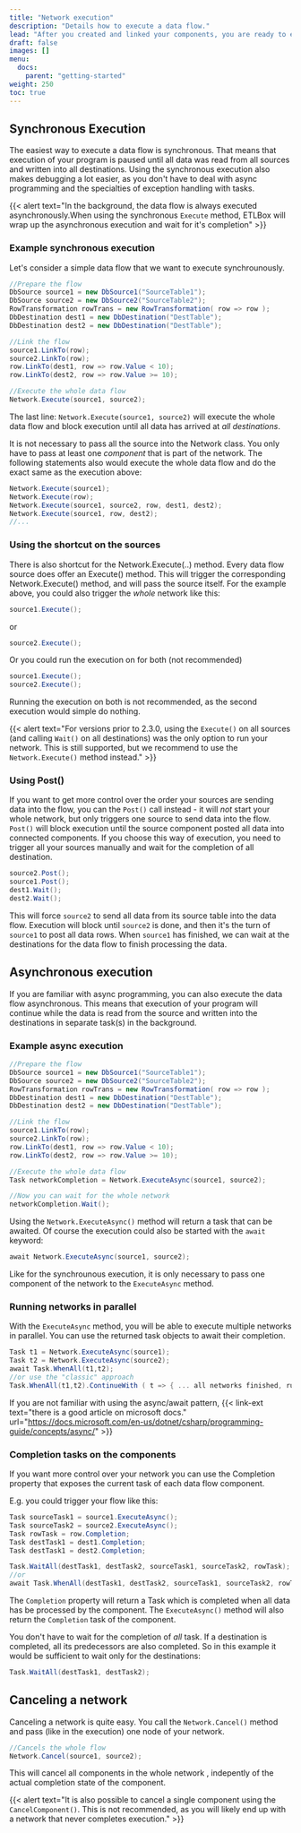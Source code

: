 ```yaml
---
title: "Network execution"
description: "Details how to execute a data flow."
lead: "After you created and linked your components, you are ready to execute your data flow."
draft: false
images: []
menu:
  docs:
    parent: "getting-started"
weight: 250
toc: true
---
```


## Synchronous Execution

The easiest way to execute a data flow is synchronous. That means that execution of your program is paused
until all data was read from all sources and written into all destinations. Using the synchronous execution also makes
debugging a lot easier, as you don't have to deal with async programming and the specialties of exception
handling with tasks.

{{< alert text="In the background, the data flow is always executed asynchronously.When using the synchronous <code>Execute</code> method, ETLBox will wrap up the asynchronous execution and wait for it's completion" >}}

### Example synchronous execution

Let's consider a simple data flow that we want to execute synchrounously. 

```C#
//Prepare the flow
DbSource source1 = new DbSource1("SourceTable1");
DbSource source2 = new DbSource2("SourceTable2");
RowTransformation rowTrans = new RowTransformation( row => row );
DbDestination dest1 = new DbDestination("DestTable");
DbDestination dest2 = new DbDestination("DestTable");

//Link the flow
source1.LinkTo(row);
source2.LinkTo(row);
row.LinkTo(dest1, row => row.Value < 10);
row.LinkTo(dest2, row => row.Value >= 10);

//Execute the whole data flow
Network.Execute(source1, source2);
```

The last line: `Network.Execute(source1, source2)` will execute the whole data flow and block execution until all data has arrived at *all destinations*. 

It is not necessary to pass all the source into the Network class. You only have to pass at least one *component* that is part of the network. The following statements also would execute the whole data flow and do the exact same as the execution above: 

```C#
Network.Execute(source1);
Network.Execute(row);
Network.Execute(source1, source2, row, dest1, dest2);
Network.Execute(source1, row, dest2);
//...
```

### Using the shortcut on the sources

There is also shortcut for the Network.Execute(..) method.
Every data flow source does offer an Execute() method. This will trigger the corresponding Network.Execute() method, and will pass the source itself. 
For the example above, you could also trigger the *whole* network like this:

```C#
source1.Execute();
```

or

```C#
source2.Execute();
```

Or you could run the execution on for both (not recommended)
```C#
source1.Execute();
source2.Execute();
```
Running the execution on both is not recommended, as the second execution would simple do nothing. 

{{< alert text="For versions prior to 2.3.0, using the <code>Execute()</code> on all sources (and calling <code>Wait()</code> on all destinations) was the only option to run your  network. This is still supported, but we recommend to use the <code>Network.Execute()</code> method instead." >}}

### Using Post()

If you want to get more control over the order your sources are sending data into the flow, you can the `Post()` call instead - it will *not* start your whole network, but only triggers one source to send data into the flow. `Post()` will block execution until the source component posted all data into connected components. If you choose this way of execution, you need to trigger all your sources manually and wait for the completion of all destination. 

```C#
source2.Post();
source1.Post();
dest1.Wait();
dest2.Wait();
```

This will force `source2` to send all data from its source table into the data flow. Execution will block until `source2` is done, and then it's the turn of `source1` to post all data rows. When `source1` has finished, we can wait at the destinations for the data flow to finish processing the data. 

## Asynchronous execution

If you are familiar with async programming, you can also execute the data flow asynchronous. This means that execution of your program will continue while the data is read from the source and written into the destinations in separate task(s) in the background. 

### Example async execution

```C#
//Prepare the flow
DbSource source1 = new DbSource1("SourceTable1");
DbSource source2 = new DbSource2("SourceTable2");
RowTransformation rowTrans = new RowTransformation( row => row );
DbDestination dest1 = new DbDestination("DestTable");
DbDestination dest2 = new DbDestination("DestTable");

//Link the flow
source1.LinkTo(row);
source2.LinkTo(row);
row.LinkTo(dest1, row => row.Value < 10);
row.LinkTo(dest2, row => row.Value >= 10);

//Execute the whole data flow
Task networkCompletion = Network.ExecuteAsync(source1, source2);

//Now you can wait for the whole network
networkCompletion.Wait();

```

Using the `Network.ExecuteAsync()` method will return a task that can be awaited. Of course the execution could also be started with the `await` keyword: 

```C#
await Network.ExecuteAsync(source1, source2);
```

Like for the synchrounous execution, it is only necessary to pass one component of the network to the `ExecuteAsync` method. 

### Running networks in parallel

With the `ExecuteAsync` method, you will be able to execute multiple networks in parallel. You can use the returned task objects to await their completion. 

```C#
Task t1 = Network.ExecuteAsync(source1);
Task t2 = Network.ExecuteAsync(source2);
await Task.WhenAll(t1,t2);
//or use the "classic" approach
Task.WhenAll(t1,t2).ContinueWith ( t => { ... all networks finished, run more code here ... } );
```

If you are not familiar with using the async/await pattern, {{< link-ext text="there is a good article on microsoft docs." url="https://docs.microsoft.com/en-us/dotnet/csharp/programming-guide/concepts/async/" >}}

### Completion tasks on the components

If you want more control over your network you can use the Completion property that exposes the current task of each data flow component. 

E.g. you could trigger your flow like this:

```C#
Task sourceTask1 = source1.ExecuteAsync();
Task sourceTask2 = source2.ExecuteAsync();
Task rowTask = row.Completion;
Task destTask1 = dest1.Completion;
Task destTask1 = dest2.Completion;

Task.WaitAll(destTask1, destTask2, sourceTask1, sourceTask2, rowTask);
//or
await Task.WhenAll(destTask1, destTask2, sourceTask1, sourceTask2, rowTask);
```

The `Completion` property will return a Task which is completed when all data has be processed by the component. 
The `ExecuteAsync()` method will also return the `Completion` task of the component.

You don't have to wait for the completion of *all* task. If a destination is completed, all its predecessors are also completed. So in this example it would be sufficient to wait only for the destinations:

```C#
Task.WaitAll(destTask1, destTask2);
```

## Canceling a network

Canceling a network is quite easy. You call the `Network.Cancel()` method and pass (like in the execution) one node of your network. 

```C#
//Cancels the whole flow
Network.Cancel(source1, source2);
```

This will cancel all components in the whole network , indepently of the actual completion state of the component.

{{< alert text="It is also possible to cancel a single component using the <code>CancelComponent()</code>. This is not recommended, as you will likely end up with a network that never completes execution." >}}